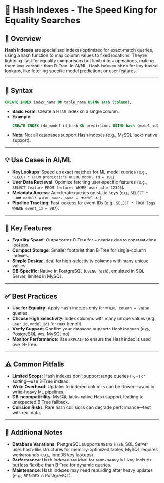 # 🔢 Hash Indexes - The Speed King for Equality Searches

## 🌟 Overview

**Hash Indexes** are specialized indexes optimized for exact-match queries, using a hash function to map column values to fixed locations. They’re lightning-fast for equality comparisons but limited to `=` operations, making them less versatile than B-Tree. In AI/ML, Hash indexes shine for key-based lookups, like fetching specific model predictions or user features.

---

## 📜 Syntax

```sql
CREATE INDEX index_name ON table_name USING hash (column);
```

- **Basic Form**: Create a Hash index on a single column.
- **Example**:
  ```sql
  CREATE INDEX idx_model_id_hash ON predictions USING hash (model_id);
  ```
- **Note**: Not all databases support Hash indexes (e.g., MySQL lacks native support).

---

## 💡 Use Cases in AI/ML

- **Key Lookups**: Speed up exact matches for ML model queries (e.g., `SELECT * FROM predictions WHERE model_id = 101`).
- **User Data Retrieval**: Optimize fetching user-specific features (e.g., `SELECT feature FROM features WHERE user_id = 12345`).
- **Metadata Access**: Accelerate queries on static keys (e.g., `SELECT * FROM models WHERE model_name = 'Model_A'`).
- **Pipeline Tracking**: Fast lookups for event IDs (e.g., `SELECT * FROM logs WHERE event_id = 987`).

---

## 🔑 Key Features

- **Equality Speed**: Outperforms B-Tree for `=` queries due to constant-time lookups.
- **Compact Storage**: Smaller footprint than B-Tree for single-column indexes.
- **Simple Design**: Ideal for high-selectivity columns with many unique values.
- **DB-Specific**: Native in PostgreSQL (`USING hash`), emulated in SQL Server, limited in MySQL.

---

## ✅ Best Practices

- **Use for Equality**: Apply Hash indexes only for `WHERE column = value` queries.
- **Choose High Selectivity**: Index columns with many unique values (e.g., `user_id`, `model_id`) for max benefit.
- **Verify Support**: Confirm your database supports Hash indexes (e.g., PostgreSQL yes, MySQL no).
- **Monitor Performance**: Use `EXPLAIN` to ensure the Hash index is used over B-Tree.

---

## ⚠️ Common Pitfalls

- **Limited Scope**: Hash indexes don’t support range queries (`>`, `<`) or sorting—use B-Tree instead.
- **Write Overhead**: Updates to indexed columns can be slower—avoid in write-heavy ML pipelines.
- **DB Incompatibility**: MySQL lacks native Hash support, leading to unexpected B-Tree fallback.
- **Collision Risks**: Rare hash collisions can degrade performance—test with real data.

---

## 📝 Additional Notes

- **Database Variations**: PostgreSQL supports `USING hash`, SQL Server uses hash-like structures for memory-optimized tables, MySQL requires workarounds (e.g., InnoDB key lookups).
- **Performance**: Hash indexes are ideal for read-heavy ML key lookups but less flexible than B-Tree for dynamic queries.
- **Maintenance**: Hash indexes may need rebuilding after heavy updates (e.g., `REINDEX` in PostgreSQL).